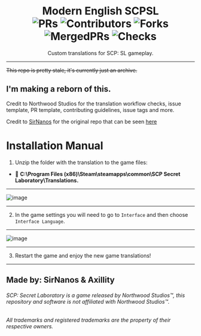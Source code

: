 <div align = center>

# Modern English SCPSL <br>![PRs](https://badgen.net/github/open-prs/AxillityDev/ModernEnglish-SCPSL?cache=600) ![Contributors](https://img.shields.io/github/contributors-anon/AxillityDev/ModernEnglish-SCPSL?cacheSeconds=3600) ![Forks](https://badgen.net/github/forks/AxillityDev/ModernEnglish-SCPSL?cache=600) ![MergedPRs](https://badgen.net/github/merged-prs/AxillityDev/ModernEnglish-SCPSL?cache=600) ![Checks](https://badgen.net/github/checks/AxillityDev/ModernEnglish-SCPSL?cache=600)
Custom translations for SCP: SL gameplay. 

***
  
</div>

~~This repo is pretty stale, it's currently just an archive.~~

## I'm making a reborn of this.

Credit to Northwood Studios for the translation workflow checks, issue template, PR template, contributing guidelines, issue tags and more. <br>

Credit to [SirNanos](https://github.com/SirNanos) for the original repo that can be seen [here](https://github.com/SirNanos/ModernEnglish-SCPSL)


# Installation Manual



1. Unzip the folder with the translation to the game files: 
- 📁 **C:\Program Files (x86)\Steam\steamapps\common\SCP Secret Laboratory\Translations.**

<hr>

![image](https://github.com/RamonDevTeam/Translations/assets/87502681/0ea4638c-a07b-49b1-8157-c64fc87677de)

<hr>


2. In the game settings you will need to go to <code>Interface</code> and then choose <code>Interface Language</code>.

<hr>

![image](https://github.com/RamonDevTeam/Translations/assets/87502681/310012dd-f7b5-4042-8f89-7a8a042cc6bd)

<hr>


3. Restart the game and enjoy the new game translations!

<hr>

## **Made by: SirNanos & Axillity**

###### SCP: Secret Laboratory is a game released by Northwood Studios™, this repository and software is not affiliated with Northwood Studios™.
###### All trademarks and registered trademarks are the property of their respective owners.
